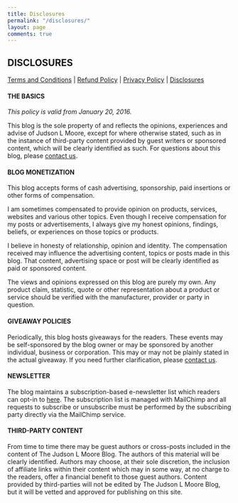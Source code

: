 ```yaml
---
title: Disclosures
permalink: "/disclosures/"
layout: page
comments: true
---
```


## DISCLOSURES

[Terms and Conditions](/terms-and-conditions/) | [Refund Policy](/refund-policy/) | [Privacy Policy](/privacy-policy/) | [Disclosures](/disclosures/)

#### THE BASICS

_This policy is valid from January 20, 2016._

This blog is the sole property of and reflects the opinions, experiences and advise of Judson L Moore, except for where otherwise stated, such as in the instance of third-party content provided by guest writers or sponsored content, which will be clearly identified as such. For questions about this blog, please [contact us](/contact/).

#### BLOG MONETIZATION

This blog accepts forms of cash advertising, sponsorship, paid insertions or other forms of compensation.

I am sometimes compensated to provide opinion on products, services, websites and various other topics. Even though I receive compensation for my posts or advertisements, I always give my honest opinions, findings, beliefs, or experiences on those topics or products.

I believe in honesty of relationship, opinion and identity. The compensation received may influence the advertising content, topics or posts made in this blog. That content, advertising space or post will be clearly identified as paid or sponsored content.

The views and opinions expressed on this blog are purely my own. Any product claim, statistic, quote or other representation about a product or service should be verified with the manufacturer, provider or party in question.

#### GIVEAWAY POLICIES

Periodically, this blog hosts giveaways for the readers. These events may be self-sponsored by the blog owner or may be sponsored by another individual, business or corporation. This may or may not be plainly stated in the actual giveaway. If you need further clarification, please [contact us](/contact/).

#### NEWSLETTER

The blog maintains a subscription-based e-newsletter list which readers can opt-in to [here](/subscribe). The subscription list is managed with MailChimp and all requests to subscribe or unsubscribe must be performed by the subscribing party directly via the MailChimp service.

#### THIRD-PARTY CONTENT

From time to time there may be guest authors or cross-posts included in the content of The Judson L Moore Blog. The authors of this material will be clearly identified. Authors may choose, at their sole discretion, the inclusion of affiliate links within their content which may in some way, at no charge to the readers, offer a financial benefit to those guest authors. Content provided by third-parties will not be edited by The Judson L Moore Blog, but it will be vetted and approved for publishing on this site.
